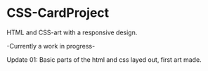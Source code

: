 # CSS-CardProject
 HTML and CSS-art with a responsive design.
 
 -Currently a work in progress-
 
 Update 01: Basic parts of the html and css layed out, first art made.
